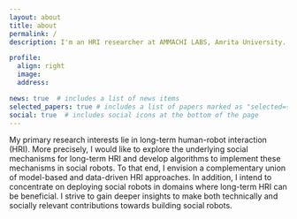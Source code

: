 ```yaml
---
layout: about
title: about
permalink: /
description: I'm an HRI researcher at AMMACHI LABS, Amrita University.

profile:
  align: right
  image: 
  address:

news: true  # includes a list of news items
selected_papers: true # includes a list of papers marked as "selected={true}"
social: true  # includes social icons at the bottom of the page
---
```

My primary research interests lie in long-term human-robot interaction (HRI). More precisely, I would like to explore the underlying social mechanisms for long-term HRI and develop algorithms to implement these mechanisms in social robots. To that end, I envision a complementary union of model-based and data-driven HRI approaches. In addition, I intend to concentrate on deploying social robots in domains where long-term HRI can be beneficial. I strive to gain deeper insights to make both technically and socially relevant contributions towards building social robots.

